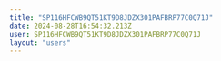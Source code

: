 ```yaml
---
title: "SP116HFCWB9QT51KT9D8JDZX301PAFBRP77C0Q71J"
date: 2024-08-28T16:54:32.213Z
user: SP116HFCWB9QT51KT9D8JDZX301PAFBRP77C0Q71J
layout: "users"
---
```

    
